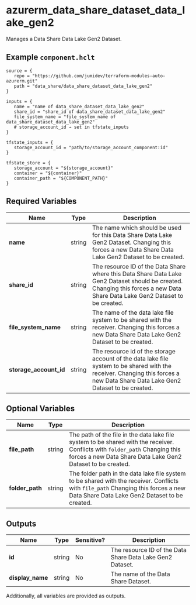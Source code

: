 # azurerm_data_share_dataset_data_lake_gen2

Manages a Data Share Data Lake Gen2 Dataset.

## Example `component.hclt`

```hcl
source = {
   repo = "https://github.com/jumidev/terraform-modules-auto-azurerm.git" 
   path = "data_share/data_share_dataset_data_lake_gen2" 
}

inputs = {
   name = "name of data_share_dataset_data_lake_gen2" 
   share_id = "share_id of data_share_dataset_data_lake_gen2" 
   file_system_name = "file_system_name of data_share_dataset_data_lake_gen2" 
   # storage_account_id → set in tfstate_inputs
}

tfstate_inputs = {
   storage_account_id = "path/to/storage_account_component:id" 
}

tfstate_store = {
   storage_account = "${storage_account}" 
   container = "${container}" 
   container_path = "${COMPONENT_PATH}" 
}

```

## Required Variables

| Name | Type |  Description |
| ---- | --------- |  ----------- |
| **name** | string |  The name which should be used for this Data Share Data Lake Gen2 Dataset. Changing this forces a new Data Share Data Lake Gen2 Dataset to be created. | 
| **share_id** | string |  The resource ID of the Data Share where this Data Share Data Lake Gen2 Dataset should be created. Changing this forces a new Data Share Data Lake Gen2 Dataset to be created. | 
| **file_system_name** | string |  The name of the data lake file system to be shared with the receiver. Changing this forces a new Data Share Data Lake Gen2 Dataset to be created. | 
| **storage_account_id** | string |  The resource id of the storage account of the data lake file system to be shared with the receiver. Changing this forces a new Data Share Data Lake Gen2 Dataset to be created. | 

## Optional Variables

| Name | Type |  Description |
| ---- | --------- |  ----------- |
| **file_path** | string |  The path of the file in the data lake file system to be shared with the receiver. Conflicts with `folder_path` Changing this forces a new Data Share Data Lake Gen2 Dataset to be created. | 
| **folder_path** | string |  The folder path in the data lake file system to be shared with the receiver. Conflicts with `file_path` Changing this forces a new Data Share Data Lake Gen2 Dataset to be created. | 



## Outputs

| Name | Type | Sensitive? | Description |
| ---- | ---- | --------- | --------- |
| **id** | string | No  | The resource ID of the Data Share Data Lake Gen2 Dataset. | 
| **display_name** | string | No  | The name of the Data Share Dataset. | 

Additionally, all variables are provided as outputs.
